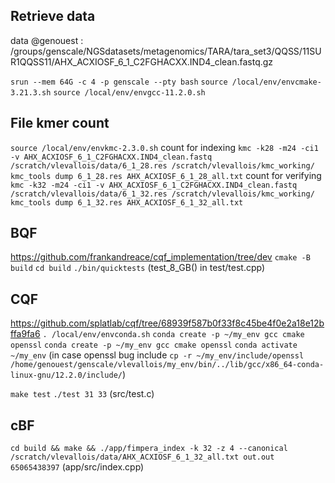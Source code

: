## Retrieve data
data @genouest : 
/groups/genscale/NGSdatasets/metagenomics/TARA/tara_set3/QQSS/11SUR1QQSS11/AHX_ACXIOSF_6_1_C2FGHACXX.IND4_clean.fastq.gz

`srun --mem 64G -c 4 -p genscale --pty bash`
`source /local/env/envcmake-3.21.3.sh` 
`source /local/env/envgcc-11.2.0.sh`

## File kmer count
`source /local/env/envkmc-2.3.0.sh`
count for indexing
`kmc -k28 -m24 -ci1 -v AHX_ACXIOSF_6_1_C2FGHACXX.IND4_clean.fastq /scratch/vlevallois/data/6_1_28.res /scratch/vlevallois/kmc_working/`
`kmc_tools dump 6_1_28.res AHX_ACXIOSF_6_1_28_all.txt`
count for verifying
`kmc -k32 -m24 -ci1 -v AHX_ACXIOSF_6_1_C2FGHACXX.IND4_clean.fastq /scratch/vlevallois/data/6_1_32.res /scratch/vlevallois/kmc_working/`
`kmc_tools dump 6_1_32.res AHX_ACXIOSF_6_1_32_all.txt`

## BQF
https://github.com/frankandreace/cqf_implementation/tree/dev
`cmake -B build`
`cd build`
`./bin/quicktests` (test_8_GB() in test/test.cpp)

## CQF 
https://github.com/splatlab/cqf/tree/68939f587b0f33f8c45be4f0e2a18e12bffa9fa6
`. /local/env/envconda.sh`
`conda create -p ~/my_env gcc cmake openssl`
`conda create -p ~/my_env gcc cmake openssl`
`conda activate ~/my_env`
(in case openssl bug include `cp -r ~/my_env/include/openssl /home/genouest/genscale/vlevallois/my_env/bin/../lib/gcc/x86_64-conda-linux-gnu/12.2.0/include/`)

`make test`
`./test 31 33` (src/test.c)

## cBF
`cd build && make && ./app/fimpera_index -k 32 -z 4 --canonical /scratch/vlevallois/data/AHX_ACXIOSF_6_1_32_all.txt out.out 65065438397`
(app/src/index.cpp)
